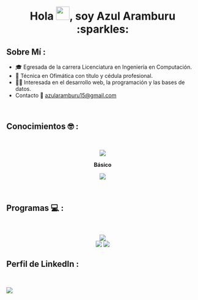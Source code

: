 
<h1 align="center">Hola <img src="https://media.giphy.com/media/hvRJCLFzcasrR4ia7z/giphy.gif" width="35">, soy Azul Aramburu :sparkles: </h1>

## Sobre Mí :

- 🎓 Egresada de la carrera Licenciatura en Ingeniería en Computación.
- :page_with_curl: Técnica en Ofimática con título y cédula profesional.
- 👩‍💻 Interesada en el desarrollo web, la programación y las bases de datos.
- Contacto :email: azularamburu15@gmail.com

<br>

## Conocimientos 🤓 :

<br>
<p align="center">
  <a href="https://skillicons.dev">
    <img src="https://skillicons.dev/icons?i=html,css,bootstrap,js,pug,express,nodejs,npm,java" />
  </a>
  <p align="center"><strong>Básico</strong> 
    <p align="center"> <img src="https://skillicons.dev/icons?i=php,sass" /></p>
  </p>
</p>

<br>

## Programas 💻 :

<br>
<p align="center">
  <a href="https://skillicons.dev">
    <img src="https://skillicons.dev/icons?i=vscode,eclipse,mysql,mongodb" />
  </a>
  <br>
<img src="https://img.shields.io/badge/MariaDB-003545?style=for-the-badge&logo=mariadb&logoColor=white">
<img src="https://img.shields.io/badge/apache%20netbeans-1B6AC6?style=for-the-badge&logo=apache%20netbeans%20IDE&logoColor=white">
</p>

## Perfil de LinkedIn :
<br>
<p align="left">
  <a href="https://www.linkedin.com/in/azul-aramburu/">
    <img src="https://skillicons.dev/icons?i=linkedin" />
  </a>
</p>


